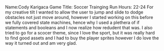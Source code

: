 Name:Cody Karigaca
Game Title: Soccer Trainging Run
Hours: 22-24
For my creative tilt I wanted to allow the user to jump and slide to dodge obstacles not just move around, however I started working on this before we fully covered state machines, hence why I used a plethera of if statements and booleans and I now realize how redudent that was. I also tried to go for a scocer theme, since I love the sport, but it was really hard to find good assets and I had to buy the player sprites however I do love the way it turned out and am very glad.